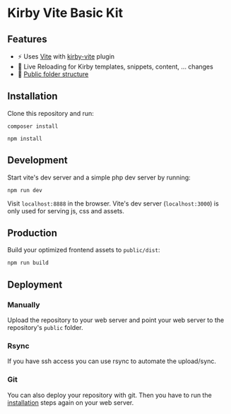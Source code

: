 # Kirby Vite Basic Kit

## Features

- ⚡️ Uses [Vite](https://vitejs.dev/) with [kirby-vite](https://github.com/arnoson/kirby-vite) plugin
- 🔄 Live Reloading for Kirby templates, snippets, content, ... changes
- 📂 [Public folder structure](https://getkirby.com/docs/guide/configuration#custom-folder-setup__public-folder-setup)

## Installation

Clone this repository and run:
```
composer install
```
```
npm install
```

## Development

Start vite's dev server and a simple php dev server by running:
```
npm run dev
```
Visit `localhost:8888` in the browser. Vite's dev server (`localhost:3000`) is only used for serving js, css and assets.

## Production

Build your optimized frontend assets to `public/dist`:
```
npm run build
```

## Deployment

### Manually

Upload the repository to your web server and point your web server to the repository's `public` folder.

### Rsync

If you have ssh access you can use rsync to automate the upload/sync.

### Git

You can also deploy your repository with git. Then you have to run the [installation](#installation) steps again on your web server.
